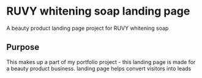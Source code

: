 # RUVY whitening soap landing page

A beauty product landing page project for RUVY whitening soap

## Purpose

This makes up a part of my portfolio project - this landing page is made for a beauty product business. landing page helps convert visitors into leads